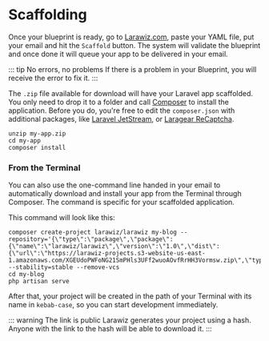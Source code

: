# Scaffolding

Once your blueprint is ready, go to [Larawiz.com](https://larawiz.com), paste your YAML file, put your email and hit the `Scaffold` button. The system will validate the blueprint and once done it will queue your app to be delivered in your email.

::: tip No errors, no problems
If there is a problem in your Blueprint, you will receive the error to fix it.
:::

The `.zip` file available for download will have your Laravel app scaffolded. You only need to drop it to a folder and call [Composer](http://getcomposer.org/) to install the application. Before you do, you're free to edit the `composer.json` with additional packages, like [Laravel JetStream](https://jetstream.laravel.com/), or [Laragear ReCaptcha](https://github.com/Laragear/ReCaptcha).

```shell
unzip my-app.zip
cd my-app
composer install
```

### From the Terminal

You can also use the one-command line handed in your email to automatically download and install your app from the Terminal through Composer. The command is specific for your scaffolded application.

This command will look like this:

```shell
composer create-project larawiz/larawiz my-blog --repository='{\"type\":\"package\",\"package\":{\"name\":\"larawiz/larawiz\",\"version\":\"1.0\",\"dist\":{\"url\":\"https://larawiz-projects.s3-website-us-east-1.amazonaws.com/XGEUdoPWFoNG21SmPHls3UFf2wuoAOvfRrHH3Vormsw.zip\",\"type\":\"zip\"}}}' --stability=stable --remove-vcs
cd my-blog
php artisan serve
```

After that, your project will be created in the path of your Terminal with its name in `kebab-case`, so you can start development immediately.

::: warning The link is public
Larawiz generates your project using a hash. Anyone with the link to the hash will be able to download it.
:::